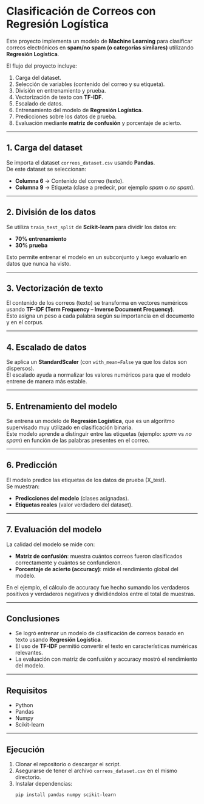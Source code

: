 #  Clasificación de Correos con Regresión Logística

Este proyecto implementa un modelo de **Machine Learning** para clasificar correos electrónicos en **spam/no spam (o categorías similares)** utilizando **Regresión Logística**.  

El flujo del proyecto incluye:  
1. Carga del dataset.  
2. Selección de variables (contenido del correo y su etiqueta).  
3. División en entrenamiento y prueba.  
4. Vectorización de texto con **TF-IDF**.  
5. Escalado de datos.  
6. Entrenamiento del modelo de **Regresión Logística**.  
7. Predicciones sobre los datos de prueba.  
8. Evaluación mediante **matriz de confusión** y porcentaje de acierto.  

---

##  1. Carga del dataset
Se importa el dataset `correos_dataset.csv` usando **Pandas**.  
De este dataset se seleccionan:  
- **Columna 6** → Contenido del correo (texto).  
- **Columna 9** → Etiqueta (clase a predecir, por ejemplo *spam* o *no spam*).  

---

##  2. División de los datos
Se utiliza `train_test_split` de **Scikit-learn** para dividir los datos en:  
- **70% entrenamiento**  
- **30% prueba**  

Esto permite entrenar el modelo en un subconjunto y luego evaluarlo en datos que nunca ha visto.

---

##  3. Vectorización de texto
El contenido de los correos (texto) se transforma en vectores numéricos usando **TF-IDF (Term Frequency – Inverse Document Frequency)**.  
Esto asigna un peso a cada palabra según su importancia en el documento y en el corpus.

---

##  4. Escalado de datos
Se aplica un **StandardScaler** (con `with_mean=False` ya que los datos son dispersos).  
El escalado ayuda a normalizar los valores numéricos para que el modelo entrene de manera más estable.

---

##  5. Entrenamiento del modelo
Se entrena un modelo de **Regresión Logística**, que es un algoritmo supervisado muy utilizado en clasificación binaria.  
Este modelo aprende a distinguir entre las etiquetas (ejemplo: *spam* vs *no spam*) en función de las palabras presentes en el correo.

---

##  6. Predicción
El modelo predice las etiquetas de los datos de prueba (X_test).  
Se muestran:  
- **Predicciones del modelo** (clases asignadas).  
- **Etiquetas reales** (valor verdadero del dataset).

---

##  7. Evaluación del modelo
La calidad del modelo se mide con:  
- **Matriz de confusión**: muestra cuántos correos fueron clasificados correctamente y cuántos se confundieron.  
- **Porcentaje de acierto (accuracy)**: mide el rendimiento global del modelo.  

En el ejemplo, el cálculo de accuracy fue hecho sumando los verdaderos positivos y verdaderos negativos y dividiéndolos entre el total de muestras.

---

##  Conclusiones
- Se logró entrenar un modelo de clasificación de correos basado en texto usando **Regresión Logística**.  
- El uso de **TF-IDF** permitió convertir el texto en características numéricas relevantes.  
- La evaluación con matriz de confusión y accuracy mostró el rendimiento del modelo.  

---

##  Requisitos
- Python   
- Pandas  
- Numpy  
- Scikit-learn  

---

## Ejecución
1. Clonar el repositorio o descargar el script.  
2. Asegurarse de tener el archivo `correos_dataset.csv` en el mismo directorio.  
3. Instalar dependencias:  
   ```bash
   pip install pandas numpy scikit-learn
